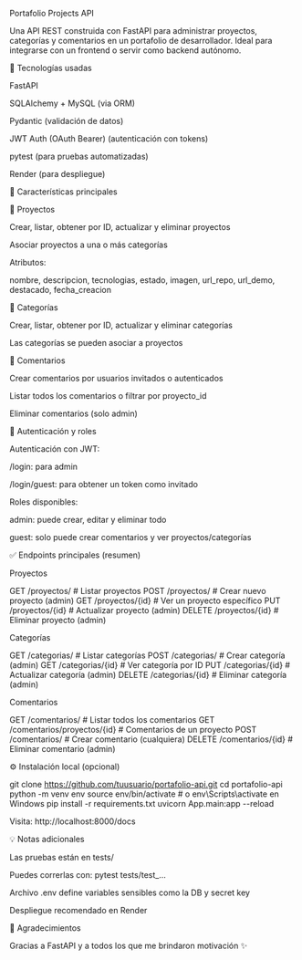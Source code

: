 Portafolio Projects API

Una API REST construida con FastAPI para administrar proyectos, categorías y comentarios en un portafolio de desarrollador. Ideal para integrarse con un frontend o servir como backend autónomo.

🚀 Tecnologías usadas

FastAPI

SQLAlchemy + MySQL (via ORM)

Pydantic (validación de datos)

JWT Auth (OAuth Bearer) (autenticación con tokens)

pytest (para pruebas automatizadas)

Render (para despliegue)

🔎 Características principales

💼 Proyectos

Crear, listar, obtener por ID, actualizar y eliminar proyectos

Asociar proyectos a una o más categorías

Atributos:

nombre, descripcion, tecnologias, estado, imagen, url_repo, url_demo, destacado, fecha_creacion

📅 Categorías

Crear, listar, obtener por ID, actualizar y eliminar categorías

Las categorías se pueden asociar a proyectos

💬 Comentarios

Crear comentarios por usuarios invitados o autenticados

Listar todos los comentarios o filtrar por proyecto_id

Eliminar comentarios (solo admin)

🔐 Autenticación y roles

Autenticación con JWT:

/login: para admin

/login/guest: para obtener un token como invitado

Roles disponibles:

admin: puede crear, editar y eliminar todo

guest: solo puede crear comentarios y ver proyectos/categorías

✅ Endpoints principales (resumen)

Proyectos

GET     /proyectos/            # Listar proyectos
POST    /proyectos/            # Crear nuevo proyecto (admin)
GET     /proyectos/{id}        # Ver un proyecto específico
PUT     /proyectos/{id}        # Actualizar proyecto (admin)
DELETE  /proyectos/{id}        # Eliminar proyecto (admin)

Categorías

GET     /categorias/           # Listar categorías
POST    /categorias/           # Crear categoría (admin)
GET     /categorias/{id}       # Ver categoría por ID
PUT     /categorias/{id}       # Actualizar categoría (admin)
DELETE  /categorias/{id}       # Eliminar categoría (admin)

Comentarios

GET     /comentarios/                          # Listar todos los comentarios
GET     /comentarios/proyectos/{id}            # Comentarios de un proyecto
POST    /comentarios/                          # Crear comentario (cualquiera)
DELETE  /comentarios/{id}                      # Eliminar comentario (admin)

⚙️ Instalación local (opcional)

git clone https://github.com/tuusuario/portafolio-api.git
cd portafolio-api
python -m venv env
source env/bin/activate  # o env\Scripts\activate en Windows
pip install -r requirements.txt
uvicorn App.main:app --reload

Visita: http://localhost:8000/docs

💡 Notas adicionales

Las pruebas están en tests/

Puedes correrlas con: pytest tests/test_...

Archivo .env define variables sensibles como la DB y secret key

Despliegue recomendado en Render

🙏 Agradecimientos

Gracias a FastAPI y a todos los que me brindaron motivación ✨